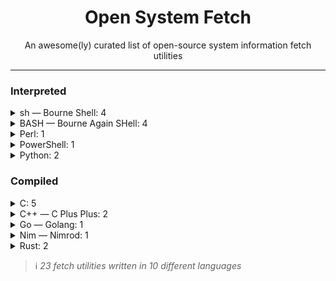 <div align="center"><h1>Open System Fetch</h1>
An awesome(ly) curated list of open-source system information fetch utilities
</div>

---
### Interpreted
<details markdown='1'><summary>sh — Bourne Shell: 4</summary><div align="center">

[bfetch](https://github.com/NNBnh/bfetch)  
![](https://img.shields.io/github/stars/NNBnh/bfetch?label=Stars%20&style=flat-square)
&ensp;
Linux &check;
![](https://user-images.githubusercontent.com/43980777/107769286-5a11a980-6d6a-11eb-9d65-ed07bf79a5c0.png)
📠 Dynamic fetch displayer that SuperB

---
[fet.sh](https://github.com/6gk/fet.sh)  
![](https://img.shields.io/github/stars/6gk/fet.sh?label=Stars%20&style=flat-square)
&ensp;
Linux &check;
![](https://raw.githubusercontent.com/6gk/fet.sh/master/screenshot.png)
🐢 a fetch written in posix shell without any external commands

---
[nerdfetch](https://github.com/ThatOneCalculator/NerdFetch)  
![](https://img.shields.io/github/stars/ThatOneCalculator/NerdFetch?label=Stars%20&style=flat-square)
&ensp;
Linux &check; Mac &check;
![](https://blob.jortage.com/blobs/0/a51/0a511e297d66eee92e7cc729e70ca764da6a7bf53aec23d446f1cfbc7da7d9d799bbff5e2de8394f3397d0bee5c058c4c1192c6ae8f45e8ab3f82cd3cd8cb2c2)
A POSIX *nix fetch script using Nerdfonts

---
[pfetch](https://github.com/dylanaraps/pfetch)  
![](https://img.shields.io/github/stars/dylanaraps/pfetch?label=Stars%20&style=flat-square)
&ensp;
Linux &check; BSD &check; Mac &check; WSL &check;
![](https://user-images.githubusercontent.com/6799467/65944518-68834d80-e421-11e9-9b14-6ca26a16108a.png)
A pretty information fetch tool written in POSIX sh
</div></details>

<details markdown='1'><summary>BASH — Bourne Again SHell: 4</summary><div align="center">

[neofetch](https://github.com/dylanaraps/neofetch)  
![](https://img.shields.io/github/stars/dylanaraps/neofetch?label=Stars%20&style=flat-square)
&ensp;
Linux &check; BSD &check; Mac &check; Win &check;
![](https://camo.githubusercontent.com/857a5a0ccfa464dfcfd195902677aa3cb87a1f430a5f8a49574715c3263b72be/68747470733a2f2f692e696d6775722e636f6d2f6c55726b51424e2e706e67)
🖼️ A command-line system information tool written in bash 3.2+

---
[rxfetch](https://github.com/Mangeshrex/rxfetch)  
![](https://img.shields.io/github/stars/Mangeshrex/rxfetch?label=Stars%20&style=flat-square)
&ensp;
Linux &check;
![](https://raw.githubusercontent.com/Mangeshrex/rxfetch/main/screenshots/ss.png)
A custom system info fetching tool

---
[screenFetch](https://github.com/KittyKatt/screenFetch)  
![](https://img.shields.io/github/stars/KittyKatt/screenFetch?label=Stars%20&style=flat-square)
&ensp;
Linux &check; BSD &check; Mac &check;
![](https://raw.githubusercontent.com/joaorobertopb/screenfetch/master/img/screenfetch-wsl.png)
The Bash Screenshot Information Tool

---
[sysfetch](https://github.com/wick3dr0se/sysfetch)  
![](https://img.shields.io/github/stars/wick3dr0se/sysfetch?label=Stars%20&style=flat-square)
&ensp;
Linux &check;
![](https://raw.githubusercontent.com/wick3dr0se/sysfetch/master/screen.png)
A super tiny system information fetch script
</div></details>

<details markdown='1'><summary>Perl: 1</summary><div align="center">

[fetch-master-6000](https://github.com/anhsirk0/fetch-master-6000)  
![](https://img.shields.io/github/stars/anhsirk0/fetch-master-6000?label=Stars%20&style=flat-square)
&ensp;
Linux &check; Mac &check;
![](https://raw.githubusercontent.com/anhsirk0/fetch-master-6000/master/screenshots/all1.png)
Simple Dilbert themed system info-fetching tool
</div></details>

<details markdown='1'><summary>PowerShell: 1</summary><div align="center">

[winfetch](https://github.com/kiedtl/winfetch)  
![](https://img.shields.io/github/stars/kiedtl/winfetch?label=Stars%20&style=flat-square)
&ensp;
Win &check;
![](https://user-images.githubusercontent.com/46838874/109414247-f75e1600-79d7-11eb-90ea-d28d417b1654.png)
🛠 A command-line system information utility written in PowerShell
</div></details>

<details markdown='1'><summary>Python: 2</summary><div align="center">

[archey4](https://github.com/HorlogeSkynet/archey4)  
![](https://img.shields.io/github/stars/HorlogeSkynet/archey4?label=Stars%20&style=flat-square)
&ensp;
Linux &check; BSD &check; Mac &check; WSL &check;
![](https://camo.githubusercontent.com/2ed9dd62bafd5b58e6e034accd4e764c753324d4d7ccf1e385a2fb1834f76d40/68747470733a2f2f626c6f672e73616d75656c2e646f6d61696e732f696d672f626c6f672f7468652d6172636865792d70726f6a6563742d776861742d692d76652d646563696465642d746f2d646f2e706e673f76342e31342e302e30) 
💻 Maintained fork of the original Archey (Linux) system tool

---
[hyfetch](https://github.com/hykilpikonna/hyfetch)  
![](https://img.shields.io/github/stars/hykilpikonna/hyfetch?label=Stars%20&style=flat-square)
&ensp;
Linux &check; BSD &check; Mac &check; Win &check;
![](https://user-images.githubusercontent.com/22280294/162614541-af2b4660-f1f7-4287-b978-1aa2266ac70f.png)
🖼️ 🏳️‍⚧️ Neofetch with LGBTQ pride flags!
</div></details>

### Compiled
<details markdown='1'><summary>C: 5</summary><div align="center">

[afetch](https://github.com/13-CF/afetch)  
![](https://img.shields.io/github/stars/13-CF/afetch?label=Stars%20&style=flat-square)
&ensp;
Linux &check; BSD &check; Mac &check;
![](https://raw.githubusercontent.com/13-CF/afetch/master/img/logo.png)
Simple system info written in C

---
[albafetch](https://github.com/alba4k/albafetch)  
![](https://img.shields.io/github/stars/alba4k/albafetch?label=Stars%20&style=flat-square)
&ensp;
Linux &check; Mac &check;
![](https://raw.githubusercontent.com/alba4k/albafetch/master/images/albafetch_demo.png)
Faster neofetch alternative, written in C

---
[cpufetch](https://github.com/Dr-Noob/cpufetch)  
![](https://img.shields.io/github/stars/Dr-Noob/cpufetch?label=Stars%20&style=flat-square)
&ensp;
Linux &check; BSD &check; Mac &check; Win &check;
![](https://raw.githubusercontent.com/Dr-Noob/cpufetch/master/pictures/epyc.png)
Simple yet fancy CPU architecture fetching tool

---
[fastfetch](https://github.com/LinusDierheimer/fastfetch)  
![](https://img.shields.io/github/stars/LinusDierheimer/fastfetch?label=Stars%20&style=flat-square)
&ensp;
Linux &check; BSD &check; Mac &check;
![](https://raw.githubusercontent.com/LinusDierheimer/fastfetch/master/screenshots/example3.png)
Like neofetch, but much faster because written in C

---
[paleofetch](https://github.com/ss7m/paleofetch)  
![](https://img.shields.io/github/stars/ss7m/paleofetch?label=Stars%20&style=flat-square)
&ensp;
Linux &check;
![](https://raw.githubusercontent.com/ss7m/paleofetch/master/example.png)
neofetch, but written in C
</div></details>

<details markdown='1'><summary>C++ — C Plus Plus: 2</summary><div align="center">

[sysfex](https://github.com/mehedirm6244/sysfex)  
![](https://img.shields.io/github/stars/mehedirm6244/sysfex?label=Stars%20&style=flat-square)
&ensp;
Linux &check;
![](https://raw.githubusercontent.com/mehedirm6244/sysfex/main/res/sysf_1.png)
Another system information fetching tool written in C++

---
[tfetch](https://github.com/keremgokcek/tfetch)  
![](https://img.shields.io/github/stars/keremgokcek/tfetch?label=Stars%20&style=flat-square)
&ensp;
Linux &check;
![image](https://user-images.githubusercontent.com/79412062/192159166-1f0f84b7-7c8b-4600-b1f3-09586b15875a.png)
tfetch is a system fetch tool written with C++
</div></details>

<details markdown='1'><summary>Go — Golang: 1</summary><div align="center">

[bunnyfetch](https://github.com/Rosettea/bunnyfetch)  
![](https://img.shields.io/github/stars/Rosettea/bunnyfetch?label=Stars%20&style=flat-square)
&ensp; 
Linux &check; BSD &check; Mac &check;
![](https://camo.githubusercontent.com/0f679ccea96329318a8cdb17965635961bfd00e7132cca2203c3cb02ce2cc16e/68747470733a2f2f736166652e6b617368696d612e6d6f652f6e3735773130307775756b732e706e67)
🐰 Tiny system info fetch utility
</div></details>

<details markdown='1'><summary>Nim — Nimrod: 1</summary><div align="center">

[nitch](https://github.com/unxsh/nitch)  
![](https://img.shields.io/github/stars/unxsh/nitch?label=Stars%20&style=flat-square)
&ensp;
Linux &check;
![](https://camo.githubusercontent.com/5ed1daff8db121a3532f17e58f61f6e3aae2a194557778bfd42afaa7186ba218/68747470733a2f2f6d656469612e646973636f72646170702e6e65742f6174746163686d656e74732f3935353336323437373133373336323935342f3939373833393030353436303732353834312f323032322d30372d31365f31352d31355f312e706e67)
nitch - incredibly fast system fetch written in nim
</div></details>

<details markdown='1'><summary>Rust: 2</summary><div align="center">

[freshfetch](https://github.com/K4rakara/freshfetch)  
![](https://img.shields.io/github/stars/K4rakara/freshfetch?label=Stars%20&style=flat-square)
&ensp;
Linux &check;
![](https://raw.githubusercontent.com/K4rakara/freshfetch/master/readme/config-1.png)
A fresh take on neofetch

---
[macchina](https://github.com/Macchina-CLI/macchina)  
![](https://img.shields.io/github/stars/Macchina-CLI/macchina?label=Stars%20&style=flat-square)
&ensp;
Linux &check; BSD &check; Mac &check; Win &check;
![](https://raw.githubusercontent.com/Macchina-CLI/macchina/main/assets/preview.png)
A system information frontend, with an (unhealthy) emphasis on performance
</div></details>

> :information_source: _23 fetch utilities written in 10 different languages_
